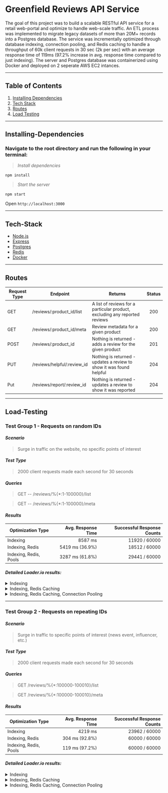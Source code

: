 # Greenfield Reviews API Service
The goal of this project was to build a scalable RESTful API service for a retail web-portal and optimize to handle web-scale traffic. An ETL process was implemented to migrate legacy datasets of more than 20M+ records into a Postgres database. The service was incrementally optimized through database indexing, connection pooling, and Redis caching to handle a throughput of 60k client requests in 30 sec (2k per sec) with an average response time of 119ms (97.2% increase in avg. response time compared to just indexing). The server and Postgres database was containerized using Docker and deployed on 2 seperate AWS EC2 intances.

---

## Table of Contents
1. [Installing Dependencies](#Installing-Dependencies)
2. [Tech Stack](#Tech-Stack)
3. [Routes](#Routes)
4. [Load Testing](#Load-Testing)

---

## Installing-Dependencies

### Navigate to the root directory and run the following in your terminal:

>*Install dependencies*
```
npm install
```
>*Start the server*
```
npm start
```
Open `http://localhost:3000`

---

## Tech-Stack
- [Node.js](https://nodejs.org)
- [Express](http://expressjs.com/)
- [Postgres](https://www.postgresql.org/)
- [Redis](https://redis.io/)
- [Docker](https://www.docker.com/)

---

## Routes

| Request Type | Endpoint                    | Returns                                                                    | Status |
|--------------|-----------------------------|----------------------------------------------------------------------------|:--------:|
| GET          | /reviews/:product_id/list   | A list of reviews for a particular product, excluding any reported reviews | 200    |
| GET          | /reviews/:product_id/meta   | Review metadata for a given product                                        | 200    |
| POST         | /reviews/:product_id        | Nothing is returned - adds a review for the given product                  | 201    |
| PUT          | /reviews/helpful/:review_id | Nothing is returned - updates a review to show it was found helpful        | 204    |
| Put          | /reviews/report/:review_id  | Nothing is returned - updates a review to show it was reported             | 204    |

---

## Load-Testing

### Test Group 1 - Requests on random IDs
#### *Scenario*
>Surge in traffic on the website, no specific points of interest

#### *Test Type*
>2000 client requests made each second for 30 seconds

#### *Queries*
>GET -- /reviews/%{*:1-100000}/list

>GET -- /reviews/%{*:1-100000}/meta

#### *Results*
| Optimization Type      | Avg. Response Time  | Successful Response Counts |
|------------------------|--------------------:|---------------------------:|
| Indexing               |             8587 ms |              11920 / 60000 |
| Indexing, Redis        |     5419 ms (36.9%) |               18512 / 60000 |
| Indexing, Redis, Pools |     3287 ms (61.8%) |               29441 / 60000 |

#### *Detailed Loader.io results:*

<details>
<summary>Indexing</summary>
<br>

![](readme-assets/SDC-Random-1.png)

</details>

<details>
<summary>Indexing, Redis Caching</summary>
<br>

![](readme-assets/SDC-Random-2.png)

</details>

<details>
<summary>Indexing, Redis Caching, Connection Pooling</summary>

<br>

![](readme-assets/SDC-Random-3.png)

</details>

---

### Test Group 2 - Requests on repeating IDs
#### *Scenario*
>Surge in traffic to specific points of interest (news event, influencer, etc.)

#### *Test Type*
>2000 client requests made each second for 30 seconds

#### *Queries*
>GET /reviews/%{*:100000-100010}/list

>GET /reviews/%{*:100000-100010}/meta

#### *Results*
| Optimization Type      | Avg. Response Time  | Successful Response Counts |
|------------------------|--------------------:|---------------------------:|
| Indexing               |             4219 ms |              23962 / 60000 |
| Indexing, Redis        |      304 ms (92.8%) |               60000 / 60000 |
| Indexing, Redis, Pools |      119 ms (97.2%) |               60000 / 60000 |

#### *Detailed Loader.io results:*

<details>
<summary>Indexing</summary>
<br>

![](readme-assets/SDC-Repeating-1.png)

</details>

<details>
<summary>Indexing, Redis Caching</summary>
<br>

![](readme-assets/SDC-Repeating-2.png)

</details>

<details>
<summary>Indexing, Redis Caching, Connection Pooling</summary>

<br>

![](readme-assets/SDC-Repeating-3.png)

</details>
